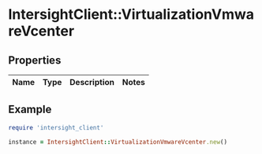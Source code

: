 # IntersightClient::VirtualizationVmwareVcenter

## Properties

| Name | Type | Description | Notes |
| ---- | ---- | ----------- | ----- |

## Example

```ruby
require 'intersight_client'

instance = IntersightClient::VirtualizationVmwareVcenter.new()
```

